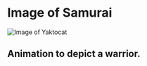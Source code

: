 # Image of Samurai

![Image of Yaktocat](https://octodex.github.com/images/yaktocat.png)


## Animation to depict a warrior.

